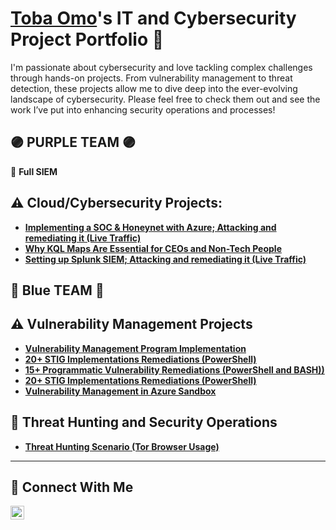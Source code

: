 # <a href="https://www.linkedin.com/in/toba-omoniyi/">Toba Omo</a>'s IT and Cybersecurity Project Portfolio 🔐

I'm passionate about cybersecurity and love tackling complex challenges through hands-on projects. From vulnerability management to threat detection, these projects allow me to dive deep into the ever-evolving landscape of cybersecurity. Please feel free to check them out and see the work I’ve put into enhancing security operations and processes!

## 🟣 PURPLE TEAM 🟣

🎯 **Full SIEM**

## ⚠️ Cloud/Cybersecurity Projects:
- **[Implementing a SOC & Honeynet with Azure; Attacking and remediating it (Live Traffic)](https://github.com/Toba0z/Cloud-Soc)**
- **[Why KQL Maps Are Essential for CEOs and Non-Tech People](https://github.com/Toba0z/KQL-Map-Why-KQL-Maps-Are-Essential-for-CEOs-and-Non-Tech-Ppl/tree/main)**
- **[Setting up Splunk SIEM; Attacking and remediating it (Live Traffic)](https://github.com/Toba0z/Splunk-SIEM)**


##  🔵 Blue TEAM 🔵
## ⚠️ Vulnerability Management Projects
- **[Vulnerability Management Program Implementation](https://github.com/Toba0z/vulnerability_Management_program)**
- **[20+ STIG Implementations Remediations (PowerShell)](https://github.com/Toba0z/stig--implementation)**
- **[15+ Programmatic Vulnerability Remediations (PowerShell and BASH))](https://github.com/Toba0z/Audit-Remediation-Win-Server)**
- **[20+ STIG Implementations Remediations (PowerShell)](https://github.com/Toba0z/Toba0z-Remediation-Automation-Bash-Powershell)**
- **[Vulnerability Management in Azure Sandbox](https://github.com/Toba0z/ten-nessus-vulnerability/blob/main/README.md)**

## 🚨 Threat Hunting and Security Operations

- **[Threat Hunting Scenario (Tor Browser Usage)](https://github.com/joshmadakor0/threat-hunting-scenario-tor)**

<hr/>

## 🤳 Connect With Me


[<img align="left" alt="___________ | LinkedIn" width="22px" src="https://cdn.jsdelivr.net/npm/simple-icons@v3/icons/linkedin.svg" />][linkedin]


[linkedin]: https://linkedin.com/in/___________

<!--
<img width="35" alt="image" src="https://github.com/user-attachments/assets/2f41c7cd-5ea8-4475-b451-a37161b6c3fb"> 
<img width="35" alt="image" src="https://github.com/user-attachments/assets/77649969-9910-4994-8b96-74a116cfb2a8">
-->

